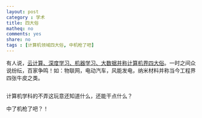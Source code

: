 ```yaml
---
layout: post 
category : 学术
title: 四大俗
matheq: no
comments: yes
share: no
tags : [计算机领域四大俗, 中机枪了吧]  
---
```


有人说，[云计算、深度学习、机器学习、大数据并称计算机界四大俗](http://epaper.oeeee.com/G/html/2013-10/14/content_1949803.htm)。一时之间众说纷纭，百家争鸣！如：物联网，电动汽车，风能发电，纳米材料并称当今工程界四张牛皮之类。

<a class="fancybox" rel="gallary1" href="https://2s66lw.blu.livefilestore.com/y2pwZRyIaSuHgmjEhtqSaP5otKJ-XiNK85jP2YdvoixqR07sKVPP4v0PC7dPzHh0HRNqOKM2hk7OJmK5y3HAOrSN8UMCu72wsD9lrtJozH2fxY/53104788200907020835062967539393155_002.gif" title=""><img src="https://2s66lw.blu.livefilestore.com/y2pwZRyIaSuHgmjEhtqSaP5otKJ-XiNK85jP2YdvoixqR07sKVPP4v0PC7dPzHh0HRNqOKM2hk7OJmK5y3HAOrSN8UMCu72wsD9lrtJozH2fxY/53104788200907020835062967539393155_002.gif" alt=""/></a>

计算机学科的不弄这玩意还知道什么，还能干点什么？

中了机枪了吧？！
